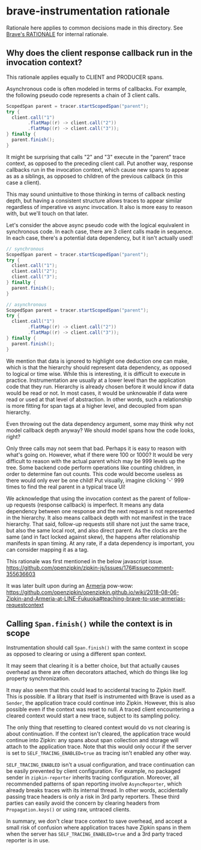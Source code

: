 # brave-instrumentation rationale
Rationale here applies to common decisions made in this directory. See
[Brave's RATIONALE](../brave/RATIONALE.md) for internal rationale.

## Why does the client response callback run in the invocation context?
This rationale applies equally to CLIENT and PRODUCER spans.

Asynchronous code is often modeled in terms of callbacks. For example, the
following pseudo code represents a chain of 3 client calls.
```java
ScopedSpan parent = tracer.startScopedSpan("parent");
try {
  client.call("1")
        .flatMap((r) -> client.call("2"))
        .flatMap((r) -> client.call("3"));
} finally {
  parent.finish();
}
```

It might be surprising that calls "2" and "3" execute in the "parent" trace
context, as opposed to the preceding client call. Put another way, response
callbacks run in the invocation context, which cause new spans to appear as
as a siblings, as opposed to children of the previous callback (in this case
a client).

This may sound unintuitive to those thinking in terms of callback nesting depth,
but having a consistent structure allows traces to appear similar regardless of
imperative vs async invocation. It also is more easy to reason with, but we'll
touch on that later.

Let's consider the above async pseudo code with the logical equivalent in
synchronous code. In each case, there are 3 client calls made in sequence. In
each case, there's a potential data dependency, but it isn't actually used!
```java
// synchronous
ScopedSpan parent = tracer.startScopedSpan("parent");
try {
  client.call("1");
  client.call("2");
  client.call("3");
} finally {
  parent.finish();
}

// asynchronous
ScopedSpan parent = tracer.startScopedSpan("parent");
try {
  client.call("1")
        .flatMap((r) -> client.call("2"))
        .flatMap((r) -> client.call("3"));
} finally {
  parent.finish();
}
```

We mention that data is ignored to highlight one deduction one can make, which
is that the hierarchy should represent data dependency, as opposed to logical
or time wise. While this is interesting, it is difficult to execute in
practice. Instrumentation are usually at a lower level than the application
code that they run. Hierarchy is already chosen before it would know if data
would be read or not. In most cases, it would be unknowable if data were read
or used at that level of abstraction. In other words, such a relationship is
more fitting for span tags at a higher level, and decoupled from span
hierarchy.

Even throwing out the data dependency argument, some may think why not model
callback depth anyway? We should model spans how the code looks, right?

Only three calls may not seem that bad. Perhaps it is easy to reason with
what's going on. However, what if there were 100 or 1000? It would be very
difficult to reason with the actual parent which may be 999 levels up the tree.
Some backend code perform operations like counting children, in order to
determine fan out counts. This code would become useless as there would only
ever be one child! Put visually, imagine clicking '-' 999 times to find the
real parent in a typical trace UI!

We acknowledge that using the invocation context as the parent of follow-up
requests (response callback) is imperfect. It means any data dependency between
one response and the next request is not represented in the hierarchy. It also
means callback depth with not manifest in the trace hierarchy. That said,
follow-up requests still share not just the same trace, but also the same local
root, and also direct parent. As the clocks are the same (and in fact locked
against skew), the happens after relationship manifests in span timing. At any
rate, if a data dependency is important, you can consider mapping it as a tag.

This rationale was first mentioned in the below javascript issue.
https://github.com/openzipkin/zipkin-js/issues/176#issuecomment-355636603

It was later built upon during an [Armeria](https://github.com/line/armeria) pow-wow:
https://github.com/openzipkin/openzipkin.github.io/wiki/2018-08-06-Zipkin-and-Armeria-at-LINE-Fukuoka#teaching-brave-to-use-armerias-requestcontext

## Calling `Span.finish()` while the context is in scope
Instrumentation should call `Span.finish()` with the same context in scope as
opposed to clearing or using a different span context.

It may seem that clearing it is a better choice, but that actually causes
overhead as there are often decorators attached, which do things like log
property synchronization.

It may also seem that this could lead to accidental tracing to Zipkin itself.
This is possible. If a library that itself is instrumented with Brave is used
as a `Sender`, the application trace could continue into Zipkin. However, this
is also possible even if the context was reset to null. A traced client
encountering a cleared context would start a new trace, subject to its sampling
policy.

The only thing that resetting to cleared context would do vs not clearing is
about continuation. If the context isn't cleared, the application trace would
continue into Zipkin: any spans about span collection and storage will attach
to the application trace. Note that this would only occur if the server is set
to `SELF_TRACING_ENABLED=true` as tracing isn't enabled any other way.

`SELF_TRACING_ENABLED` isn't a usual configuration, and trace continuation can
be easily prevented by client configuration. For example, no packaged sender in
`zipkin-reporter` inherits tracing configuration. Moreover, all recommended
patterns of span reporting involve `AsyncReporter`, which already breaks traces
with its internal thread. In other words, accidentally passing trace headers is
only a risk in 3rd party reporters. These third parties can easily avoid the
concern by clearing headers from `Propagation.keys()` or using raw, untraced
clients.

In summary, we don't clear trace context to save overhead, and accept a small
risk of confusion where application traces have Zipkin spans in them when the
server has `SELF_TRACING_ENABLED=true` and a 3rd party traced reporter is in
use.
